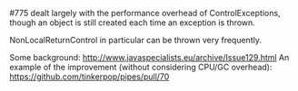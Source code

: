 #775 dealt largely with the performance overhead of ControlExceptions, though an object is still created each time an exception is thrown. 

NonLocalReturnControl in particular can be thrown very frequently.

Some background: http://www.javaspecialists.eu/archive/Issue129.html
An example of the improvement (without considering CPU/GC overhead): https://github.com/tinkerpop/pipes/pull/70
